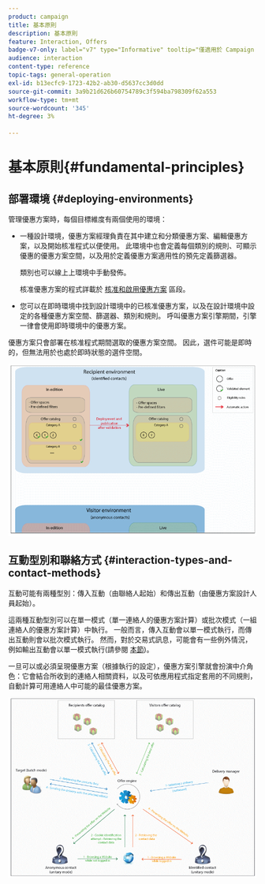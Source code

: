 ```yaml
---
product: campaign
title: 基本原則
description: 基本原則
feature: Interaction, Offers
badge-v7-only: label="v7" type="Informative" tooltip="僅適用於 Campaign Classic v7"
audience: interaction
content-type: reference
topic-tags: general-operation
exl-id: b13ecfc9-1723-42b2-ab30-d5637cc3d0dd
source-git-commit: 3a9b21d626b60754789c3f594ba798309f62a553
workflow-type: tm+mt
source-wordcount: '345'
ht-degree: 3%

---
```


# 基本原則{#fundamental-principles}



## 部署環境 {#deploying-environments}

管理優惠方案時，每個目標維度有兩個使用的環境：

* 一種設計環境，優惠方案經理負責在其中建立和分類優惠方案、編輯優惠方案，以及開始核准程式以便使用。 此環境中也會定義每個類別的規則、可顯示優惠的優惠方案空間，以及用於定義優惠方案適用性的預先定義篩選器。

  類別也可以線上上環境中手動發佈。

  核准優惠方案的程式詳載於 [核准和啟用優惠方案](../../interaction/using/approving-and-activating-an-offer.md) 區段。

* 您可以在即時環境中找到設計環境中的已核准優惠方案，以及在設計環境中設定的各種優惠方案空間、篩選器、類別和規則。 呼叫優惠方案引擎期間，引擎一律會使用即時環境中的優惠方案。

優惠方案只會部署在核准程式期間選取的優惠方案空間。 因此，選件可能是即時的，但無法用於也處於即時狀態的選件空間。

![](assets/architecture_interaction1.png)

## 互動型別和聯絡方式 {#interaction-types-and-contact-methods}

互動可能有兩種型別：傳入互動（由聯絡人起始）和傳出互動（由優惠方案設計人員起始）。

這兩種互動型別可以在單一模式（單一連絡人的優惠方案計算）或批次模式（一組連絡人的優惠方案計算）中執行。 一般而言，傳入互動會以單一模式執行，而傳出互動則會以批次模式執行。 然而，對於交易式訊息，可能會有一些例外情況，例如輸出互動會以單一模式執行(請參閱 [本節](../../message-center/using/about-transactional-messaging.md))。

一旦可以或必須呈現優惠方案（根據執行的設定），優惠方案引擎就會扮演中介角色：它會結合所收到的連絡人相關資料，以及可依應用程式指定套用的不同規則，自動計算可用連絡人中可能的最佳優惠方案。

![](assets/architecture_interaction2.png)
